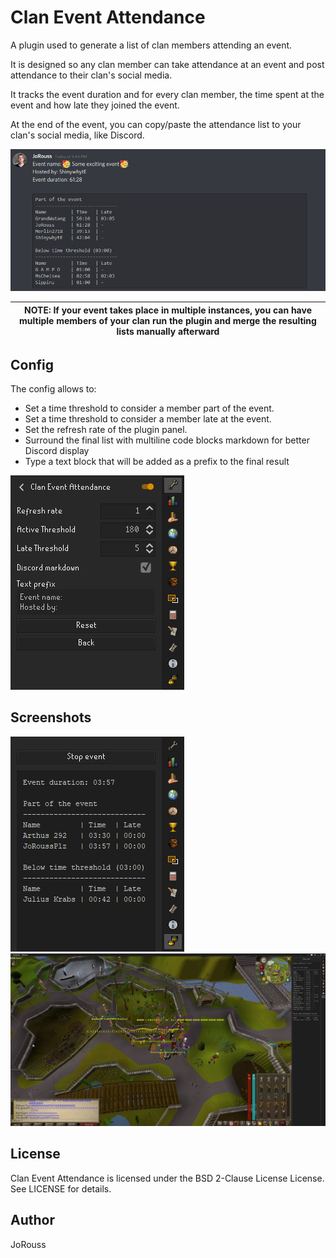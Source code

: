 Clan Event Attendance
=====================

A plugin used to generate a list of clan members attending an event.

It is designed so any clan member can take attendance at an event and post attendance to their clan's social media.

It tracks the event duration and for every clan member, the time spent at the event and how late they joined the event.

At the end of the event, you can copy/paste the attendance list to your clan's social media, like Discord.

![Discord report](/assets/ClanEventAttendance6.png "Discord report")

| NOTE: If your event takes place in multiple instances, you can have multiple members of your clan run the plugin and merge the resulting lists manually afterward |
| --- |

Config
------

The config allows to:
- Set a time threshold to consider a member part of the event.
- Set a time threshold to consider a member late at the event.
- Set the refresh rate of the plugin panel.
- Surround the final list with multiline code blocks markdown for better Discord display
- Type a text block that will be added as a prefix to the final result

![Config Page](/assets/ClanEventAttendance5.png "Config Page")

Screenshots
-----------

![Fake event](/assets/ClanEventAttendance4.png "Fake event")
![Event1](/assets/ClanEventExample1.jpg "Event1")

License
-------
Clan Event Attendance is licensed under the BSD 2-Clause License License. See LICENSE for details.

Author
------
JoRouss